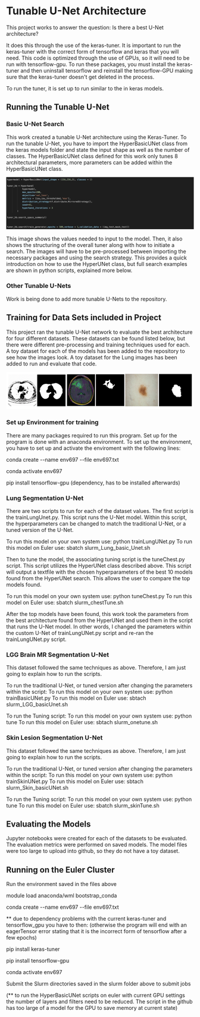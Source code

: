 # Tunable U-Net Architecture

This project works to answer the question:  Is there a best U-Net architecture? 

It does this through the use of the keras-tuner. It is important to run the keras-tuner with the correct form of tensorflow and keras that you will need. This code is optimized through the use of GPUs, so it will need to be run with tensorflow-gpu. To run these packages, you must install the keras-tuner and then uninstall tensorflow and reinstall the tensorflow-GPU making sure that the keras-tuner doesn't get deleted in the process. 

To run the tuner, it is set up to run similar to the in keras models. 

## Running the Tunable U-Net 

### Basic U-Net Search

This work created a tunable U-Net architecture using the Keras-Tuner. To run the tunable U-Net, you have to import the HyperBasicUNet class from the keras models folder and state the input shape as well as the number of classes. The HyperBasicUNet class defined for this work only tunes 8 architectural parameters, more parameters can be added within the HyperBasicUNet class. 

![Fixed Parameters](/Images/hyperunet.png)


This image shows the values needed to input to the model. Then, it also shows the structuring of the overall tuner along with how to initiate a search. The images will have to be pre-processed between importing the necessary packages and using the search strategy. This provides a quick introduction on how to use the HyperUNet class, but full search examples are shown in python scripts, explained more below. 

### Other Tunable U-Nets 

Work is being done to add more tunable U-Nets to the repository. 

## Training for Data Sets included in Project 

This project ran the tunable U-Net network to evaluate the best architecture for four different datasets. These datasets can be found listed below, but there were different pre-processing and training techniques used for each. A toy dataset for each of the models has been added to the repository to see how the images look. A toy dataset for the Lung images has been added to run and evaluate that code. 

![Data Set Examples](/Images/DataSetImage.png)

### Set up Environment for training 

There are many packages required to run this program. Set up for the program is done with an anaconda environment. To set up the environment, you have to set up and activate the enviroment with the following lines: 

conda create --name env697 --file env697.txt

conda activate env697

pip install tensorflow-gpu (dependency, has to be installed afterwards)

### Lung Segmentation U-Net

There are two scripts to run for each of the dataset values. The first script is the trainLungUnet.py. This script runs the U-Net model. Within this script, the hyperparameters can be changed to match the traditional U-Net, or a tuned version of the U-Net. 

To run this model on your own system use: python trainLungUNet.py
To run this model on Euler use: sbatch slurm_Lung_basic_Unet.sh

Then to tune the model, the associating tuning script is the tuneChest.py script. This script utilizes the HyperUNet class described above. This script will output a textfile with the chosen hyperparameters of the best 10 models found from the HyperUNet search. This allows the user to compare the top models found. 

To run this model on your own system use: python tuneChest.py
To run this model on Euler use: sbatch slurm_chestTune.sh

After the top models have been found, this work took the parameters from the best architecture found from the HyperUNet and used them in the script that runs the U-Net model. In other words, I changed the parameters within the custom U-Net of trainLungUNet.py script and re-ran the trainLungUNet.py script. 

### LGG Brain MR Segmentation U-Net

This dataset followed the same techniques as above. Therefore, I am just going to explain how to run the scripts. 

To run the traditional U-Net, or tuned version after changing the parameters within the script: 
To run this model on your own system use: python trainBasicUNet.py
To run this model on Euler use: sbtach slurm_LGG_basicUnet.sh

To run the Tuning script:
To run this model on your own system use: python tune
To run this model on Euler use: sbtach slurm_onetune.sh

### Skin Lesion Segmentation U-Net

This dataset followed the same techniques as above. Therefore, I am just going to explain how to run the scripts. 

To run the traditional U-Net, or tuned version after changing the parameters within the script: 
To run this model on your own system use: python trainSkinUNet.py
To run this model on Euler use: sbtach slurm_Skin_basicUNet.sh

To run the Tuning script:
To run this model on your own system use: python tune
To run this model on Euler use: sbatch slurm_skinTune.sh

## Evaluating the Models 

Jupyter notebooks were created for each of the datasets to be evaluated. The evaluation metrics were performed on saved models. The model files were too large to upload into github, so they do not have a toy dataset. 


## Running on the Euler Cluster 

Run the environment saved in the files above

module load anaconda/wml
bootstrap_conda

conda create --name env697 --file env697.txt

** due to dependency problems with the current keras-tuner and tensorflow_gpu you have to then: 
(otherwise the program will end with an eagerTensor error stating that it is the incorrect form of tensorflow after a few epochs) 

pip install keras-tuner 

pip install tensorflow-gpu


conda activate env697



Submit the Slurm directories saved in the slurm folder above to submit jobs 

(** to run the HyperBasicUNet scripts on euler with current GPU settings the number of layers and filters need to be reduced. The script in the github has too large of a model for the GPU to save memory at current state) 
